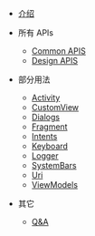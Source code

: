 * [介绍](/)

* 所有 APIs
    * [Common APIS](/commonapis)
    * [Design APIS](/designapis)
  
* 部分用法
    * [Activity](/activity)
    * [CustomView](/customview)
    * [Dialogs](/dialogs)
    * [Fragment](/fragment)
    * [Intents](/intents)
    * [Keyboard](/keyboard)
    * [Logger](/logger)
    * [SystemBars](/systembars)
    * [Uri](/uri)
    * [ViewModels](/viewmodels)

* 其它
    * [Q&A](/q&a)